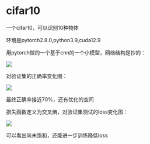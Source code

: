# cifar10
<p>一个cifar10，可以识别10种物体</p>
<p>环境是pytorch2.8.0,python3.9,cuda12.9</p>
<p>用pytorch做的一个基于cnn的一个小模型，网络结构是抄的：</p>
<img src="https://p.sda1.dev/27/6b557608adcd54e85bd8793d79e66035/image.png">
<p>对验证集的正确率变化图：</p>
<img src="https://p.sda1.dev/27/1fa3c50467b911728cc55c114fb02515/image.png" >
<p>最终正确率接近70%，还有优化的空间</p>
<p>损失函数定义为交叉熵，对验证集测试的loss变化图：</p>
<img src="https://p.sda1.dev/27/51d916b0c678e812823c90e935ea2017/image.png">
<p>可以看出尚未饱和，还能进一步训练降低loss</p>
